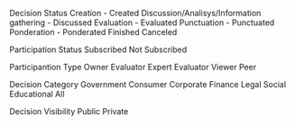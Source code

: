 Decision Status
	Creation - Created
	Discussion/Analisys/Information gathering - Discussed
	Evaluation - Evaluated
	Punctuation - Punctuated
	Ponderation - Ponderated
	Finished
	Canceled

Participation Status
	Subscribed
	Not Subscribed

Participantion Type
	Owner
	Evaluator
	Expert Evaluator
	Viewer
	Peer

Decision Category
	Government
	Consumer
	Corporate
	Finance
	Legal
	Social
	Educational
	All

Decision Visibility
	Public
	Private
